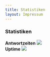 ```yaml
---
title: Statistiken
layout: Impressum
---
```


<h3>Statistiken</h3>
  <b>Antwortzeiten</b>
  <img src="https://share.pingdom.com/banners/0d21e7b1"></img>
  <br>
  <b>Uptime</b>
  <img src="https://share.pingdom.com/banners/cc86f6d0"></img>
